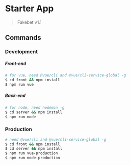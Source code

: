 # Starter App

> Fakebet v1.1

## Commands

### Development

##### Front-end

```sh
# for vue, need @vue/cli and @vue/cli-service-global -g
$ cd front && npm install
$ npm run vue
```

##### Back-end

```sh
# for node, need nodemon -g
$ cd server && npm install
$ npm run node
```

### Production

```sh
# need @vue/cli and @vue/cli-service-global -g
$ cd front && npm install
$ cd server && npm install
$ npm run vue-production
$ npm run node-production
```
